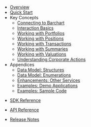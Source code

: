 * [Overview](/content/product_overview)
* [Quick Start](/content/quick_start)
* Key Concepts
  * [Connecting to Barchart](/content/concepts/connecting_to_barchart)
  * [Interaction Basics](/content/concepts/interaction_basics)
  * [Working with Portfolios](/content/concepts/working_with_portfolios)
  * [Working with Positions](/content/concepts/working_with_positions)
  * [Working with Transactions](/content/concepts/working_with_transactions)
  * [Working with Summaries](/content/concepts/working_with_summaries)
  * [Working with Valuations](/content/concepts/working_with_valuations)
  * [Understanding Corporate Actions](/content/concepts/understanding_corporate_actions)
* Appendices
  * [Data Model: Structures](/content/appendices/data_model_structures)
  * [Data Model: Enumerations](/content/appendices/data_model_enumerations)
  * [Enhancements: Other Services](/content/appendices/other_services)
  * [Examples: Demo Applications](/content/appendices/demo_applications)
  * [Examples: Sample Code](/content/appendices/sample_code)
<!-- sdk_open -->
* [SDK Reference](/content/sdk_reference)
<!-- sdk_close -->
<!-- api_open -->
* [API Reference](/content/api_reference)
<!-- api_close -->
* [Release Notes](/content/release_notes)